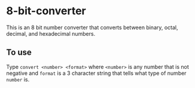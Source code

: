 # 8-bit-converter
This is an 8 bit number converter that converts between binary, octal,
decimal, and hexadecimal numbers.

## To use
Type `convert <number> <format>` where `<number>` is any number that is not
negative and `format` is a 3 character string that tells what type of number
`number` is.       
